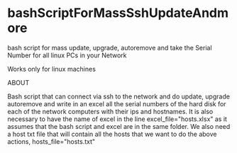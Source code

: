 # bashScriptForMassSshUpdateAndmore
bash script for mass update, upgrade, autoremove and take the Serial Number for all linux PCs in your Network


Works only for linux machines

ABOUT

Bash script that can connect via ssh to the network and do update, upgrade autoremove and write in an excel all the serial numbers of the hard disk for each of the network computers with their ips and hostnames.
It is also necessary to have the name of excel in the line excel_file="hosts.xlsx" as it assumes that the bash script and excel are in the same folder. We also need a host txt file that will contain all the hosts that we want to do the above actions, hosts_file="hosts.txt"
